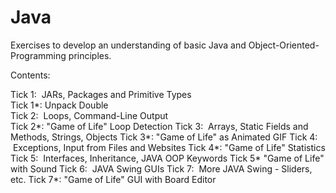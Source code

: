 # Java
Exercises to develop an understanding of basic Java and Object-Oriented-Programming principles.

Contents:

Tick 1: &nbsp;JARs, Packages and Primitive Types  
Tick 1*: Unpack Double  
Tick 2: &nbsp;Loops, Command-Line Output  
Tick 2*: "Game of Life" Loop Detection
Tick 3: &nbsp;Arrays, Static Fields and Methods, Strings, Objects
Tick 3*: "Game of Life" as Animated GIF
Tick 4: &nbsp;Exceptions, Input from Files and Websites
Tick 4*: "Game of Life" Statistics
Tick 5: &nbsp;Interfaces, Inheritance, JAVA OOP Keywords
Tick 5* "Game of Life" with Sound
Tick 6: &nbsp;JAVA Swing GUIs
Tick 7: &nbsp;More JAVA Swing - Sliders, etc.
Tick 7*: "Game of Life" GUI with Board Editor
